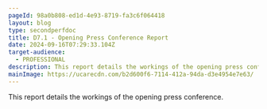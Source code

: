 ```yaml
---
pageId: 98a0b808-ed1d-4e93-8719-fa3c6f064418
layout: blog
type: secondperfdoc
title: D7.1 - Opening Press Conference Report
date: 2024-09-16T07:29:33.104Z
target-audience:
  - PROFESSIONAL
description: This report details the workings of the opening press conference.
mainImage: https://ucarecdn.com/b2d600f6-7114-412a-94da-d3e4954e7e63/
---
```

This report details the workings of the opening press conference.